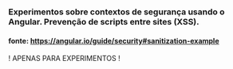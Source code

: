 ### Experimentos sobre contextos de segurança usando o Angular. Prevenção de scripts entre sites (XSS).

#### fonte: https://angular.io/guide/security#sanitization-example


! APENAS PARA EXPERIMENTOS !
